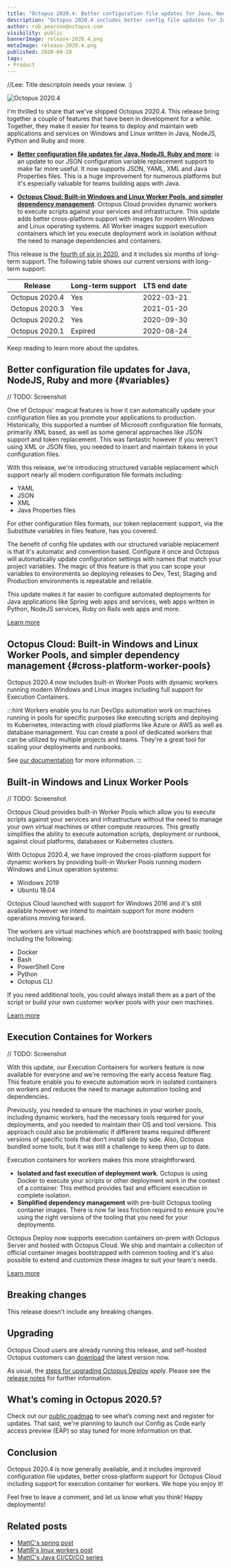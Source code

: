 ```yaml
---
title: "Octopus 2020.4: Better configuration file updates for Java, NodeJS, Ruby, and Octopus Cloud: Built-in Windows and Linux Worker Pools"
description: "Octopus 2020.4 includes better config file updates for Java, NodeJS, Ruby and more, and Octopus Cloud now includes built-in Worker Pools for both Windows and Linux."
author: rob.pearson@octopus.com
visibility: public
bannerImage: release-2020.4.png
metaImage: release-2020.4.png
published: 2020-09-28
tags:
- Product
---
```


//Lee: Title descriptoin needs your review. :) 

![Octopus 2020.4](release-2020.4.png)

I'm thrilled to share that we've shipped Octopus 2020.4. This release bring together a couple of features that have been in development for a while. Together, they make it easier for teams to deploy and maintain web applications and services on Windows and Linux written in Java, NodeJS, Python and Ruby and more.

* **[Better configuration file updates for Java, NodeJS, Ruby and more](/blog/2020-09/octopus-release-2020-4/index.md#variables)**: is an update to our JSON configuration variable replacement support to make far more useful. It now supports JSON, YAML, XML and Java Properties files. This is a huge improvement for numerous platforms but it's especially valuable for teams building apps with Java.

* **[Octopus Cloud: Built-in Windows and Linux Worker Pools, and simpler dependency management](/blog/2020-09/octopus-release-2020-4/index.md#cross-platform-worker-pools)**. Octopus Cloud provides dynamic workers to execute scripts against your services and infrastructure. This update adds better cross-platform support with images for modern Windows and Linux operating systems. All Worker images support execution containers which let you execute deployment work in isolation without the need to manage dependencies and containers.

This release is the [fourth of six in 2020](/blog/2020-03/releases-and-lts/index.md), and it includes six months of long-term support. The following table shows our current versions with long-term support:

| Release               | Long-term support  | LTS end date |
| --------------------- | ------------------ | ------------ |
| Octopus 2020.4        | Yes                | 2022-03-21   |
| Octopus 2020.3        | Yes                | 2021-01-20   |
| Octopus 2020.2        | Yes                | 2020-09-30   |
| Octopus 2020.1        | Expired            | 2020-08-24   |

Keep reading to learn more about the updates.

## Better configuration file updates for Java, NodeJS, Ruby and more {#variables}

// TODO: Screenshot

One of Octopus' magical features is how it can automatically update your configuration files as you promote your applications to production. Historically, this supported a number of Microsoft configuration file formats, primarily XML based, as well as some general approaches like JSON support and token replacement. This was fantastic however if you weren't using XML or JSON files, you needed to insert and maintain tokens in your configuration files. 

With this release, we're introducing structured variable replacement which support nearly all modern configuration file formats including:

* YAML
* JSON 
* XML 
* Java Properties files

For other configuration files formats, our token replacement support, via the Substitute variables in files feature, has you covered. 

The benefit of config file updates with our structured variable replacement is that it's automatic and convention based. Configure it once and Octopus will automatically update configuration settings with names that match your project variables. The magic of this feature is that you can scope your variables to environments so deploying releases to Dev, Test, Staging and Production environments is repeatable and reliable.

This update makes it far easier to configure automated deployments for Java applications like Spring web apps and services, web apps written in Python, NodeJS services, Ruby on Rails web apps and more.

[Learn more](/blog/2020-08/spring-environment-configuration/index.md)

## Octopus Cloud: Built-in Windows and Linux Worker Pools, and simpler dependency management {#cross-platform-worker-pools}

Octopus 2020.4 now includes built-in Worker Pools with dynamic workers running modern Windows and Linux images including full support for Execution Containers.

:::hint
Workers enable you to run DevOps automation work on machines running in pools for specific purposes like executing scripts and deploying to Kubernetes, interacting with cloud platforms like Azure or AWS as well as database management. You can create a pool of dedicated workers that can be utilized by multiple projects and teams. They're a great tool for scaling your deployments and runbooks.

See [our documentation](https://octopus.com/docs/infrastructure/workers) for more information.
:::

## Built-in Windows and Linux Worker Pools

// TODO: Screenshot

Octopus Cloud provides built-in Worker Pools which allow you to execute scripts against your services and infrastructure without the need to manage your own virtual machines or other compute resources. This greatly simplifies the ability to execute automation scripts, deployment or runbook, against cloud platforms, databases or Kubernetes clusters. 

With Octopus 2020.4, we have improved the cross-platform support for dynamic workers by providing built-in Worker Pools running modern Windows and Linux operation systems:
* Windows 2019
* Ubuntu 18.04

Octopus Cloud launched with support for Windows 2016 and it's still available however we intend to maintain support for more modern operations moving forward.

The workers are virtual machines which are bootstrapped with basic tooling including the following: 

* Docker
* Bash
* PowerShell Core
* Python
* Octopus CLI

If you need additional tools, you could always install them as a part of the script or build your own customer worker pools with your own machines. 

[Learn more](/blog/2020-09/linux-worker-pools-on-octopus-cloud/index.md)

## Execution Containes for Workers

// TODO: Screenshot

With this update, our Execution Containers for workers feature is now available for everyone and we're removing the early access feature flag. This feature enable you to execute automation work in isolated containers on workers and reduces the need to manage automation tooling and dependencies.

Previously, you needed to ensure the machines in your worker pools, including dynamic workers, had the necessary tools required for your deployments, and you needed to maintain their OS and tool versions. This approach could also be problematic if different teams required different versions of specific tools that don’t install side by side. Also, Octopus bundled some tools, but it was still a challenge to keep them up to date.

Execution containers for workers makes this more straightforward.

* **Isolated and fast execution of deployment work**. Octopus is using Docker to execute your scripts or other deployment work in the context of a container. This method provides fast and efficient execution in complete isolation.
* **Simplified dependency management** with pre-built Octopus tooling container images. There is now far less friction required to ensure you’re using the right versions of the tooling that you need for your deployments.

Octopus Deploy now supports execution containers on-prem with Octopus Server and hosted with Octopus Cloud. We ship and maintain a colleciton of official container images bootstrapped with common tooling and it's also possible to extend and customize these images to suit your team's needs. 

[Learn more](/blog/2020-06/execution-containers/index.md)

## Breaking changes

This release doesn't include any breaking changes.

## Upgrading

Octopus Cloud users are already running this release, and self-hosted Octopus customers can [download](https://octopus.com/downloads/2020.3.0) the latest version now.  

As usual, the [steps for upgrading Octopus Deploy](https://octopus.com/docs/administration/upgrading) apply. Please see the [release notes](https://octopus.com/downloads/compare?to=2020.3.0) for further information.

## What’s coming in Octopus 2020.5?

Check out our [public roadmap](https://octopus.com/roadmap) to see what’s coming next and register for updates. That said, we're planning to launch our Config as Code early access preview (EAP) so stay tuned for more information on that. 

## Conclusion

Octopus 2020.4 is now generally available, and it includes improved configuration file updates, better cross-platform support for Octopus Cloud including support for execution container for workers. We hope you enjoy it! 

Feel free to leave a comment, and let us know what you think! Happy deployments!

## Related posts

* [MattC's spring post](TODO)
* [MattR's linux workers post](TODO)
* [MattC's Java CI/CD/CO series](TODO)
